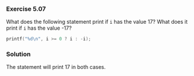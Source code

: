 ### Exercise 5.07
What does the following statement print if `i` has the value 17? What does it
print if `i` has the value -17?

```c
printf("%d\n", i >= 0 ? i : -i);
```

### Solution
The statement will print 17 in both cases.
